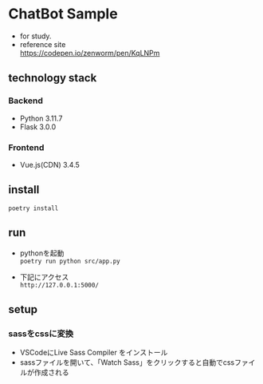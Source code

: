# ChatBot Sample
- for study.  
- reference site  
  https://codepen.io/zenworm/pen/KqLNPm

## technology stack
### Backend
- Python 3.11.7
- Flask 3.0.0

### Frontend
- Vue.js(CDN) 3.4.5

## install
`poetry install`

## run
- pythonを起動  
`poetry run python src/app.py`

- 下記にアクセス  
`http://127.0.0.1:5000/`

## setup
### sassをcssに変換
- VSCodeにLive Sass Compiler をインストール
- sassファイルを開いて、「Watch Sass」をクリックすると自動でcssファイルが作成される